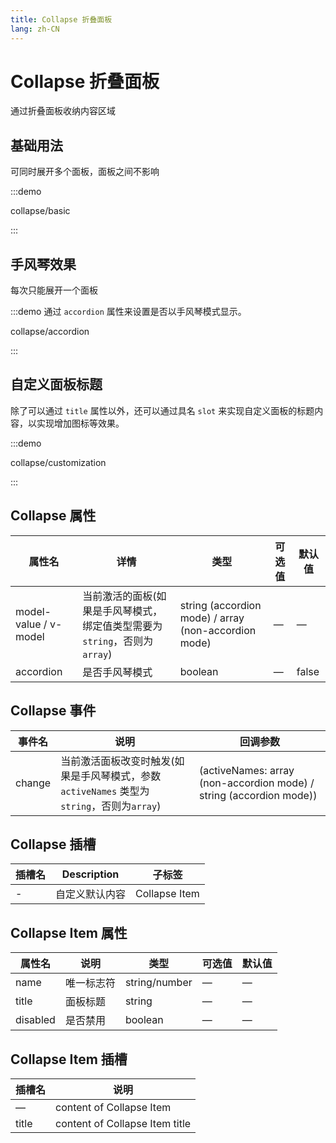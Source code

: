 ```yaml
---
title: Collapse 折叠面板
lang: zh-CN
---
```


# Collapse 折叠面板

通过折叠面板收纳内容区域

## 基础用法

可同时展开多个面板，面板之间不影响

:::demo

collapse/basic

:::

## 手风琴效果

每次只能展开一个面板

:::demo 通过 `accordion` 属性来设置是否以手风琴模式显示。

collapse/accordion

:::

## 自定义面板标题

除了可以通过 `title` 属性以外，还可以通过具名 `slot` 来实现自定义面板的标题内容，以实现增加图标等效果。

:::demo

collapse/customization

:::

## Collapse 属性

| 属性名                | 详情                                                                      | 类型                                                 | 可选值 | 默认值 |
| --------------------- | ------------------------------------------------------------------------- | ---------------------------------------------------- | ------ | ------ |
| model-value / v-model | 当前激活的面板(如果是手风琴模式，绑定值类型需要为`string`，否则为`array`) | string (accordion mode) / array (non-accordion mode) | —      | —      |
| accordion             | 是否手风琴模式                                                            | boolean                                              | —      | false  |

## Collapse 事件

| 事件名 | 说明                                                                                       | 回调参数                                                            |
| ------ | ------------------------------------------------------------------------------------------ | ------------------------------------------------------------------- |
| change | 当前激活面板改变时触发(如果是手风琴模式，参数 `activeNames` 类型为`string`，否则为`array`) | (activeNames: array (non-accordion mode) / string (accordion mode)) |

## Collapse 插槽

| 插槽名 | Description    | 子标签        |
| ------ | -------------- | ------------- |
| -      | 自定义默认内容 | Collapse Item |

## Collapse Item 属性

| 属性名   | 说明       | 类型          | 可选值 | 默认值 |
| -------- | ---------- | ------------- | ------ | ------ |
| name     | 唯一标志符 | string/number | —      | —      |
| title    | 面板标题   | string        | —      | —      |
| disabled | 是否禁用   | boolean       | —      | —      |

## Collapse Item 插槽

| 插槽名 | 说明                           |
| ------ | ------------------------------ |
| —      | content of Collapse Item       |
| title  | content of Collapse Item title |

